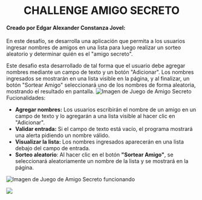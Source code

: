 <h1 align = "center"> CHALLENGE AMIGO SECRETO</h1>
<h4> Creado por Edgar Alexander Constanza Jovel:</h4>
En este desafío, se desarrolla una aplicación que permita a los usuarios ingresar nombres de amigos en una lista para luego
realizar un sorteo aleatorio y determinar quién es el "amigo secreto".

Este desafio esta desarrollado de tal forma que el usuario debe agregar nombres mediante un campo de texto y un botón "Adicionar". Los nombres ingresados se mostrarán en una lista visible en la página, y al finalizar, un botón 
"Sortear Amigo" seleccionará uno de los nombres de forma aleatoria, mostrando el resultado en pantalla.
![Imagen de Juego de Amigo Secreto](https://github.com/user-attachments/assets/d3c82c30-d1f3-4ad4-92be-7f120c7459c1)
Fucionalidades:
<ul>
  <li>
      <strong>Agregar nombres:</strong> Los usuarios escribirán el nombre de un amigo en un campo de texto y lo agregarán a una lista visible al hacer clic en "Adicionar".
  </li>
  <li>
    <strong>Validar entrada:</strong> Si el campo de texto está vacío, el programa mostrará una alerta pidiendo un nombre válido.
  </li>
  <li>
    <strong>Visualizar la lista:</strong> Los nombres ingresados aparecerán en una lista debajo del campo de entrada.
  </li>
  <li>
    <strong>Sorteo aleatorio</strong>: Al hacer clic en el botón <strong>"Sortear Amigo"</strong>, se seleccionará aleatoriamente un nombre de la lista y se mostrará en la página.
  </li>
</ul>


![Imagen de Juego de Amigo Secreto funcionando](https://github.com/user-attachments/assets/400f60ea-2515-454c-bf93-72c5f2be818b)




<p align="left">
   <img src="https://img.shields.io/badge/STATUS-EN%20DESAROLLO-green">
</p>
